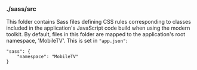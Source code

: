 ### ./sass/src

This folder contains Sass files defining CSS rules corresponding to classes
included in the application's JavaScript code build when using the modern toolkit.
By default, files in this folder are mapped to the application's root namespace, 'MobileTV'.
This is set in `"app.json"`:

    "sass": {
        "namespace": "MobileTV"
    }